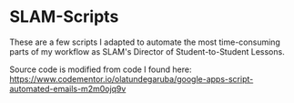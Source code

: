 # SLAM-Scripts
These are a few scripts I adapted to automate the most time-consuming parts of my workflow as SLAM's Director of Student-to-Student Lessons.

Source code is modified from code I found here: https://www.codementor.io/olatundegaruba/google-apps-script-automated-emails-m2m0ojq9v
